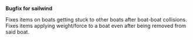 **Bugfix for sailwind**

Fixes items on boats getting stuck to other boats after boat-boat collisions.
Fixes items applying weight/force to a boat even after being removed from said boat.
